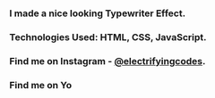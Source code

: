 ### I made a nice looking Typewriter Effect.

### Technologies Used: HTML, CSS, JavaScript.

### Find me on Instagram - [@electrifyingcodes][Instagram].
### Find me on Yo

[Instagram]: https://www.instagram.com/electrifyingcodes